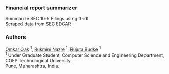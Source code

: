 ### Financial report summarizer
Summarize SEC 10-k Filings using tf-idf <br>
Scraped data from SEC EDGAR
### Authors
[Omkar Oak](https://github.com/omkaroak26) $^1$, [Rukmini Nazre](https://github.com/rukmini-17) $^1$, [Rujuta Budke](https://github.com/rujuta13) $^1$ <br>
$^1$ Under Graduate Student, Computer Science and Engineering Department, COEP Technological University <br>
Pune, Maharashtra, India. <br>
